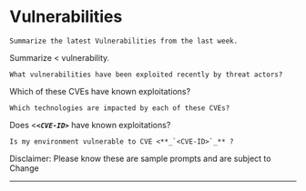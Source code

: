 # Vulnerabilities
<a name="Vulnerabilities"></a>
```
Summarize the latest Vulnerabilities from the last week.
``` 
Summarize <<CVE-XXXX> vulnerability.
```
What vulnerabilities have been exploited recently by threat actors?
```
Which of these CVEs have known exploitations?
```
Which technologies are impacted by each of these CVEs?
```
Does <**_`<CVE-ID>`_**  have known exploitations?
```
Is my environment vulnerable to CVE <**_`<CVE-ID>`_** ?
```


Disclaimer: Please know these are sample prompts and are subject to Change
***
